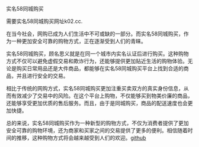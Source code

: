 实名58同城购买

需要实名58同城购买网址k02.cc.

在当今社会，网购已成为人们生活中不可或缺的一部分。而实名58同城购买，作为一种更加安全可靠的购物方式，正在逐渐受到人们的青睐。

实名58同城购买，顾名思义就是在同一个城市内实名认证后进行购买。这种购物方式不仅可以避免虚假交易和欺诈行为，还能够提供更加贴近生活的购物体验。无论是购买日常用品还是大件商品，都能够在实名58同城购买平台上找到合适的商品，并且进行安全的交易。

相比于传统的网购方式，实名58同城购买更加注重买卖双方的真实身份信息，从而有效减少了交易中的风险。在这个平台上购物，不仅能够买到物美价廉的商品，还能够享受更加优质的售后服务。而且，由于是同城购买，商品的配送速度也会更加快捷。

总的来说，实名58同城购买作为一种新型的购物方式，不仅为消费者提供了更加安全可靠的购物环境，还为商家和买家之间的交易提供了更多的便利。相信随着时间的推移，这种购物方式将会越来越受到人们的欢迎。[github](https://github.com)